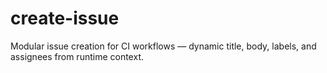 # create-issue
Modular issue creation for CI workflows — dynamic title, body, labels, and assignees from runtime context.
